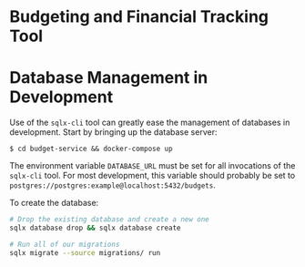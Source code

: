 # Budgeting and Financial Tracking Tool

# Database Management in Development

Use of the `sqlx-cli` tool can greatly ease the management of databases in
development. Start by bringing up the database server:

```bash-session
$ cd budget-service && docker-compose up
```

The environment variable `DATABASE_URL` must be set for all invocations of the
`sqlx-cli` tool. For most development, this variable should probably be set to
`postgres://postgres:example@localhost:5432/budgets`.

To create the database:

```bash
# Drop the existing database and create a new one
sqlx database drop && sqlx database create

# Run all of our migrations
sqlx migrate --source migrations/ run
```
